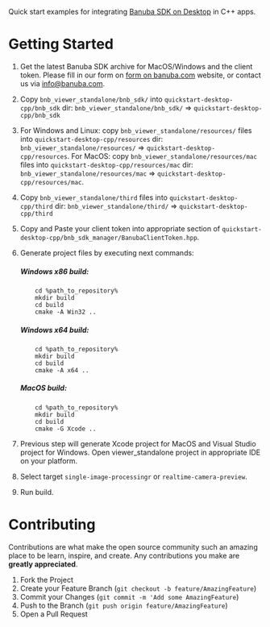 Quick start examples for integrating [Banuba SDK on Desktop](https://docs.banuba.com/face-ar-sdk/core/effect_player) in C++ apps.

# Getting Started

1. Get the latest Banuba SDK archive for MacOS/Windows and the client token. Please fill in our form on [form on banuba.com](https://www.banuba.com/face-filters-sdk) website, or contact us via [info@banuba.com](mailto:info@banuba.com).
2. Copy `bnb_viewer_standalone/bnb_sdk/` into `quickstart-desktop-cpp/bnb_sdk` dir:
    `bnb_viewer_standalone/bnb_sdk/` => `quickstart-desktop-cpp/bnb_sdk`
3. For Windows and Linux: copy `bnb_viewer_standalone/resources/` files into `quickstart-desktop-cpp/resources` dir:
    `bnb_viewer_standalone/resources/` => `quickstart-desktop-cpp/resources`.
   For MacOS: copy `bnb_viewer_standalone/resources/mac` files into `quickstart-desktop-cpp/resources/mac` dir:
    `bnb_viewer_standalone/resources/mac` => `quickstart-desktop-cpp/resources/mac`.
4. Copy `bnb_viewer_standalone/third` files into `quickstart-desktop-cpp/third` dir:
    `bnb_viewer_standalone/third/` => `quickstart-desktop-cpp/third`
5. Copy and Paste your client token into appropriate section of `quickstart-desktop-cpp/bnb_sdk_manager/BanubaClientToken.hpp`. 

6. Generate project files by executing next commands:
    ##### Windows x86 build:	
    ```
        cd %path_to_repository%
        mkdir build
        cd build
        cmake -A Win32 ..
    ```
    ##### Windows x64 build:	
    ```
        cd %path_to_repository%
        mkdir build
        cd build
        cmake -A x64 ..
    ```
    ##### MacOS build:	
    ```
        cd %path_to_repository%
        mkdir build
        cd build
        cmake -G Xcode ..
    ```
7. Previous step will generate Xcode project for MacOS and Visual Studio project for Windows. Open viewer_standalone project in appropriate IDE on your platform.
8. Select target `single-image-processingr` or `realtime-camera-preview`.
9. Run build.

# Contributing

Contributions are what make the open source community such an amazing place to be learn, inspire, and create. Any contributions you make are **greatly appreciated**.

1. Fork the Project
2. Create your Feature Branch (`git checkout -b feature/AmazingFeature`)
3. Commit your Changes (`git commit -m 'Add some AmazingFeature`)
4. Push to the Branch (`git push origin feature/AmazingFeature`)
5. Open a Pull Request
